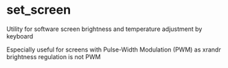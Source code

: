 # set_screen
Utility for software screen brightness and temperature adjustment
by keyboard

Especially useful for screens with
Pulse-Width Modulation (PWM) as xrandr brightness regulation is not PWM